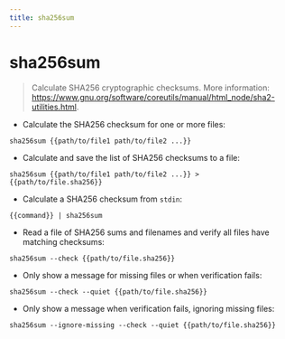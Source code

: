 ```yaml
---
title: sha256sum
---
```

# sha256sum

> Calculate SHA256 cryptographic checksums.
> More information: <https://www.gnu.org/software/coreutils/manual/html_node/sha2-utilities.html>.

- Calculate the SHA256 checksum for one or more files:

`sha256sum {{path/to/file1 path/to/file2 ...}}`

- Calculate and save the list of SHA256 checksums to a file:

`sha256sum {{path/to/file1 path/to/file2 ...}} > {{path/to/file.sha256}}`

- Calculate a SHA256 checksum from `stdin`:

`{{command}} | sha256sum`

- Read a file of SHA256 sums and filenames and verify all files have matching checksums:

`sha256sum --check {{path/to/file.sha256}}`

- Only show a message for missing files or when verification fails:

`sha256sum --check --quiet {{path/to/file.sha256}}`

- Only show a message when verification fails, ignoring missing files:

`sha256sum --ignore-missing --check --quiet {{path/to/file.sha256}}`
